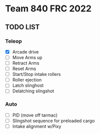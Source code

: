 # Team 840 FRC 2022

## TODO LIST

### Teleop

- [x] Arcade drive
- [ ] Move Arms up
- [ ] Retract Arms
- [ ] Reset Arms
- [ ] Start/Stop intake rollers 
- [ ] Roller ejection
- [ ] Latch slinghost
- [ ] Delatching slingshot

### Auto

- [ ] PID (move off tarmac)
- [ ] Slingshot sequence for preloaded cargo
- [ ] Intake alignment w/Pixy